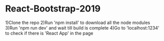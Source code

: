 # React-Bootstrap-2019

1)Clone the repo 
2)Run 'npm install' to download all the node modules
3)Run 'npm run dev' and wait till build is complete
4)Go to 'localhost:1234' to check if there is 'React App' in the page